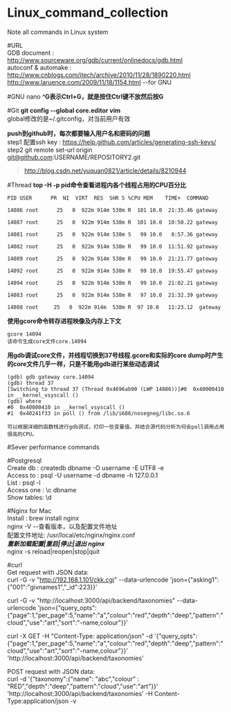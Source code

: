 # Linux_command_collection
Note all commands in Linux system

#URL  
GDB document : http://www.sourceware.org/gdb/current/onlinedocs/gdb.html   
autoconf & automake : http://www.cnblogs.com/itech/archive/2010/11/28/1890220.html   
                      http://www.laruence.com/2009/11/18/1154.html --for GNU   

#GNU nano 
**^G表示Ctrl+G，就是按住Ctrl键不放然后按G**  

#Git
**git config --global core.editor vim**  
global修改的是~/.gitconfig，对当前用户有效

**push到github时，每次都要输入用户名和密码的问题**   
step1 配置ssh key : https://help.github.com/articles/generating-ssh-keys/   
step2 git remote set-url origin git@github.com:USERNAME/REPOSITORY2.git   
> http://blog.csdn.net/yuquan0821/article/details/8210944

#Thread
**top -H -p pid命令查看进程内各个线程占用的CPU百分比**  
```
PID USER      PR  NI  VIRT  RES  SHR S %CPU MEM    TIME+  COMMAND                         

14086 root      25   0  922m 914m 538m R  101 10.0  21:35.46 gateway                          

14087 root      25   0  922m 914m 538m R  101 10.0  10:50.22 gateway                           

14081 root      25   0  922m 914m 538m S   99 10.0   8:57.36 gateway                            

14082 root      25   0  922m 914m 538m R   99 10.0  11:51.92 gateway                              

14089 root      25   0  922m 914m 538m R   99 10.0  21:21.77 gateway                             

14092 root      25   0  922m 914m 538m R   99 10.0  19:55.47 gateway                               

14094 root      25   0  922m 914m 538m R   99 10.0  21:02.21 gateway                                

14083 root      25   0  922m 914m 538m R   97 10.0  21:32.39 gateway                                 

14088 root     25   0  922m 914m  538m R  97 10.0   11:23.12  gateway
```  

**使用gcore命令转存进程映像及内存上下文**  
```
gcore 14094
该命令生成core文件core.14094
```

**用gdb调试core文件，并线程切换到37号线程.gcore和实际的core dump时产生的core文件几乎一样，只是不能用gdb进行某些动态调试**  
```
(gdb) gdb gateway core.14094 
(gdb) thread 37
[Switching to thread 37 (Thread 0x4696ab90 (LWP 14086))]#0  0x40000410 in __kernel_vsyscall ()
(gdb) where
#0  0x40000410 in __kernel_vsyscall ()
#1  0x40241f33 in poll () from /lib/i686/nosegneg/libc.so.6

可以根据详细的函数栈进行gdb调试，打印一些变量值，并结合源代码分析为何会poll调用占用很高的CPU。
```  

#Sever performance commands  


#Postgresql  
Create db  : createdb dbname -O username -E UTF8 -e  
Access to  : psql -U username -d dbname -h 127.0.0.1  
List       : psql -l  
Access one : \c dbname  
Show tables: \d  



#Nginx for Mac    
Install   :  brew install nginx   
             nginx -V    --查看版本，以及配置文件地址   
配置文件地址: /usr/local/etc/nginx/nginx.conf    
***重新加载配置|重启|停止|退出 nginx***   
nginx -s reload|reopen|stop|quit   



#curl  
Get request with JSON data:  
curl -G -v "http://192.168.1.101/ckk.cgi" --data-urlencode 'json={"asking1":{"001":"givnames1","_id":223}}'  

curl -G -v  "http://localhost:3000/api/backend/taxonomies" --data-urlencode 'json={"query_opts":{"page":1,"per_page":5,"name":"a","colour":"red","depth":"deep","pattern":"cloud","use":"art","sort":"-name,colour"}}'


curl -X GET -H "Content-Type: application/json" -d   '{"query_opts":{"page":1,"per_page":5,"name":"a","colour":"red","depth":"deep","pattern":"cloud","use":"art","sort":"-name,colour"}}' 'http://localhost:3000/api/backend/taxonomies'   

POST request with JSON data:  
curl -d '{"taxonomy":{"name": "abc","colour" : "RED","depth":"deep","pattern":"cloud","use":"art"}}' 'http://localhost:3000/api/backend/taxonomies' -H Content-Type:application/json -v   

